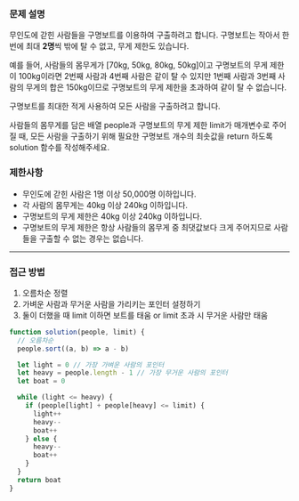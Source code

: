 ### **문제 설명**

무인도에 갇힌 사람들을 구명보트를 이용하여 구출하려고 합니다. 구명보트는 작아서 한 번에 최대 **2명**씩 밖에 탈 수 없고, 무게 제한도 있습니다.

예를 들어, 사람들의 몸무게가 [70kg, 50kg, 80kg, 50kg]이고 구명보트의 무게 제한이 100kg이라면 2번째 사람과 4번째 사람은 같이 탈 수 있지만 1번째 사람과 3번째 사람의 무게의 합은 150kg이므로 구명보트의 무게 제한을 초과하여 같이 탈 수 없습니다.

구명보트를 최대한 적게 사용하여 모든 사람을 구출하려고 합니다.

사람들의 몸무게를 담은 배열 people과 구명보트의 무게 제한 limit가 매개변수로 주어질 때, 모든 사람을 구출하기 위해 필요한 구명보트 개수의 최솟값을 return 하도록 solution 함수를 작성해주세요.

### 제한사항

- 무인도에 갇힌 사람은 1명 이상 50,000명 이하입니다.
- 각 사람의 몸무게는 40kg 이상 240kg 이하입니다.
- 구명보트의 무게 제한은 40kg 이상 240kg 이하입니다.
- 구명보트의 무게 제한은 항상 사람들의 몸무게 중 최댓값보다 크게 주어지므로 사람들을 구출할 수 없는 경우는 없습니다.

<hr>

### 접근 방법

1. 오름차순 정렬
2. 가벼운 사람과 무거운 사람을 가리키는 포인터 설정하기
3. 둘이 더했을 때 limit 이하면 보트를 태움 or limit 초과 시 무거운 사람만 태움

```js
function solution(people, limit) {
  // 오름차순
  people.sort((a, b) => a - b)

  let light = 0 // 가장 가벼운 사람의 포인터
  let heavy = people.length - 1 // 가장 무거운 사람의 포인터
  let boat = 0

  while (light <= heavy) {
    if (people[light] + people[heavy] <= limit) {
      light++
      heavy--
      boat++
    } else {
      heavy--
      boat++
    }
  }
  return boat
}
```
